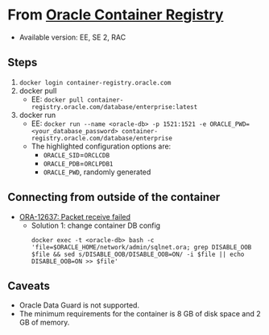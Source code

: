 # From [Oracle Container Registry](https://container-registry.oracle.com/pls/apex/f?p=113:1:921071864780:::1:P1_BUSINESS_AREA:3)
- Available version: EE, SE 2, RAC
    
## Steps 
1. `docker login container-registry.oracle.com`
1. docker pull
    - EE: `docker pull container-registry.oracle.com/database/enterprise:latest`
1. docker run
    - EE: `docker run --name <oracle-db> -p 1521:1521 -e ORACLE_PWD=<your_database_password> container-registry.oracle.com/database/enterprise`
    - The highlighted configuration options are:
        - `ORACLE_SID`=`ORCLCDB`
        - `ORACLE_PDB`=`ORCLPDB1`
        - `ORACLE_PWD`, randomly generated
## Connecting from outside of the container
- [ORA-12637: Packet receive failed](https://franckpachot.medium.com/19c-instant-client-and-docker-1566630ab20e)
    - Solution 1: change container DB config
        ```
        docker exec -t <oracle-db> bash -c 'file=$ORACLE_HOME/network/admin/sqlnet.ora; grep DISABLE_OOB $file && sed s/DISABLE_OOB/DISABLE_OOB=ON/ -i $file || echo DISABLE_OOB=ON >> $file'
        ```
        
## Caveats
- Oracle Data Guard is not supported.
- The minimum requirements for the container is 8 GB of disk space and 2 GB of memory.
